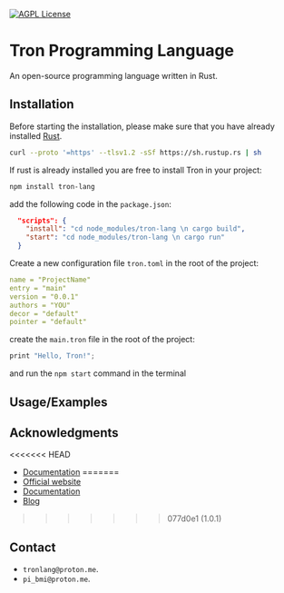 [![AGPL License](https://img.shields.io/badge/license-Apache%20v2-blue.svg)](https://github.com/jkl-org/Tron/blob/main/LICENSE)

# Tron Programming Language

An open-source programming language written in Rust.

## Installation

Before starting the installation, please make sure that you have already installed [Rust](https://www.rust-lang.org/tools/install).

```bash
curl --proto '=https' --tlsv1.2 -sSf https://sh.rustup.rs | sh
```

If rust is already installed you are free to install Tron in your project:

```bash
npm install tron-lang
```

add the following code in the `package.json`:

```json
  "scripts": {
    "install": "cd node_modules/tron-lang \n cargo build",
    "start": "cd node_modules/tron-lang \n cargo run"
  }
```

Create a new configuration file `tron.toml` in the root of the project:

```yml
name = "ProjectName"
entry = "main"
version = "0.0.1"
authors = "YOU"
decor = "default"
pointer = "default"
```

create the `main.tron` file in the root of the project:

```rs
print "Hello, Tron!";
```

and run the `npm start` command in the terminal

## Usage/Examples


## Acknowledgments

<<<<<<< HEAD
- [Documentation](https://docs.tronlang.org/)
=======
- [Official website](https://tronlang.org/)
- [Documentation](https://docs.tronlang.org/)
- [Blog](https://blog.tronlang.org/)
>>>>>>> 077d0e1 (1.0.1)

## Contact

- `tronlang@proton.me`.
- `pi_bmi@proton.me`.
